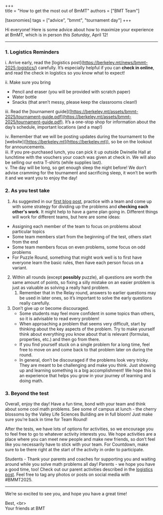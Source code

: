 +++  
title = "How to get the most out of BmMT"
authors = ["BMT Team"]

[taxonomies]
tags = ["advice", "bmmt", "tournament day"]
+++


Hi everyone! Here is some advice about how to maximize your experience at BmMT, which is in person *this Saturday*, April 12! 

---

### 1. Logistics Reminders  
i. Arrive early, read the \[logistics post\](https://berkeley.mt/news/bmmt-2025-logistics/) carefully. It’s especially helpful if you can **check in online**, and read the check in logistics so you know what to expect!  

ii. Make sure you bring 

- Pencil and eraser (you will be provided with scratch paper)  
- Water bottle  
- Snacks (that aren’t messy, please keep the classrooms clean!)

iii. Read the [tournament guide]([https://berkeley.mt/assets/bmmt-2025/tournament-guide.pdf](https://berkeley.mt/assets/bmmt-2025/tournament-guide.pdf). It’s a one-stop shop for information about the day’s schedule, important locations (and a map!) 

iv. Remember that we will be posting updates during the tournament to the \[website\]([https://berkeley.mt](https://berkeley.mt)), so be on the lookout for announcements.  
iii. If you pre-purchased lunch, you can pick it up outside Dwinelle Hall at lunchtime with the vouchers your coach was given at check in. We will also be selling our extra T-shirts (while supplies last).  
v. The day will be long, so get enough sleep the night before! We don’t advise cramming for the tournament and sacrificing sleep, it won’t be worth it and we want you to enjoy the day!

### 2. As you test take

1. As suggested in our [first blog post](https://berkeley.mt/blog/preparing-for-math-competitions/), practice with a team and come up with some strategy for dividing up the problems and **checking each other's work**. It might help to have a game plan going in. Different things will work for different teams, but here are some ideas:  
- Assigning each member of the team to focus on problems about particular topics  
- Some team members start from the beginning of the test, others start from the end  
- Some team members focus on even problems, some focus on odd problems  
- For Puzzle Round, something that might work well is to first have everyone learn the basic rules, then have each person focus on a variant.  
2. Within all rounds (except **possibly** puzzle), all questions are worth the same amount of points, so fixing a silly mistake on an easier problem is just as valuable as solving a really hard problem.  
   1. Remember that in the Relay round, answers to earlier questions may be used in later ones, so it’s important to solve the early questions really carefully.  
3. Don’t give up or become discouraged.  
   - Some students may feel more confident in some topics than others, so it is advisable to read every problem!  
   - When approaching a problem that seems very difficult, start by thinking about the key aspects of the problem. Try to make yourself think about everything you know about that is relevant (formulas, properties, etc.) and then go from there.  
   - If you find yourself stuck on a single problem for a long time, feel free to move on and come back to that problem later on during the round.  
   - In general, don’t be discouraged if the problems look very tricky. They are meant to be challenging and make you think. Just showing up and learning something is a big accomplishment\! We hope this is an experience that helps you grow in your journey of learning and doing math.

### 3. Beyond the test

Overall, enjoy the day! Have a fun time, bond with your team and think about some cool math problems. See some of campus at lunch - the cherry blossoms by the Valley Life Sciences Building are in full bloom! Just make sure you’re back in time for Team Round!

After the tests, we have lots of options for activities, so we encourage you to feel free to go to whatever activity interests you. We hope activities are a place where you can meet new people and make new friends, so don’t feel like you necessarily have to stick with your team. For Countdown, make sure to be there right at the start of the activity in order to participate. 

Students - Thank your parents and coaches for supporting you and waiting around while you solve math problems all day! Parents - we hope you have a good time, too! Check out our parent activities described in the [logistics post](https://berkeley.mt/news/bmmt-2025-logistics/). Feel free to tag any photos or posts on social media with \#BMMT2025. 

---

We’re so excited to see you, and hope you have a great time!

Best, \<br\>  
Your friends at BMT

